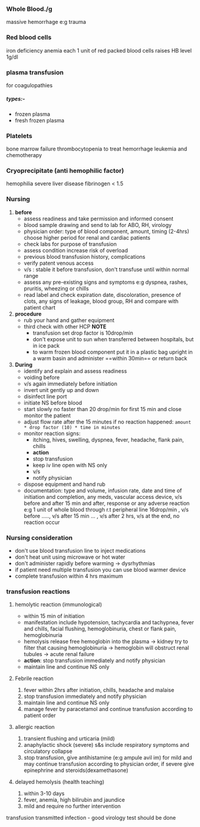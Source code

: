 ### Whole Blood./g
massive hemorrhage e:g trauma
### Red blood cells
iron deficiency anemia
each 1 unit of red packed blood cells raises HB level 1g/dl
### plasma transfusion
for coagulopathies
##### types:-
- frozen plasma
- fresh frozen plasma
### Platelets
bone marrow failure
thrombocytopenia to treat hemorrhage
leukemia and chemotherapy
### Cryoprecipitate  (anti hemophilic factor)
hemophilia
severe liver disease
fibrinogen < 1.5
### Nursing
1. **before** 
	- assess readiness and take permission and informed consent
	- blood sample drawing and send to lab for ABO, RH, virology
	- physician order: type of blood component, amount, timing (2-4hrs) choose higher period for renal and cardiac patients
	- check labs for purpose of transfusion
	- assess condition increase risk of overload
	- previous blood transfusion history, complications
	- verify patent venous access
	- v/s : stable it before transfusion, don't transfuse until within normal range
	- assess any pre-existing signs and symptoms e:g dyspnea, rashes, pruritis, wheezing or chills	
	- read label and check expiration date, discoloration, presence of clots, any signs of leakage, blood group, RH and compare with patient chart
2. **procedure**
	- rub your hand and gather equipment
	- third check with other HCP
	**NOTE**
		- transfusion set drop factor is 10drop/min
		- don't expose unit to sun when transferred between hospitals, but in ice pack
		- to warm frozen blood component put it in a plastic bag upright in a warm basin and administer ==within 30min== or return back 
3. **During**
	- identify and explain and assess readiness
	- voiding before
	- v/s again immediately before initiation
	- invert unit gently up and down
	- disinfect line port
	- initiate NS before blood
	- start slowly no faster than 20 drop/min for first 15 min and close monitor the patient
	- adjust flow rate after the 15 minutes if no reaction happened: `amount * drop factor (10) * time in minutes`
	- monitor reaction signs:
		- itching, hives, swelling, dyspnea, fever, headache, flank pain, chills
		- **action**
		- stop transfusion
		- keep iv line open with NS only
		- v/s
		- notify physician
	- dispose equipment and hand rub
	- documentation:
		 type and volume, infusion rate, date and time of initiation and completion, any meds, vascular access device, v/s before and after 15 min and after, response or any adverse reaction
		 e:g 1 unit of whole blood through r.t peripheral line 16drop/min , v/s before ....., v/s after 15 min ... , v/s after 2 hrs, v/s at the end, no reaction occur

### Nursing consideration
- don't use blood transfusion line to inject medications
- don't heat unit using microwave or hot water
- don't administer rapidly before warming -> dysrhythmias
- if patient need multiple transfusion you can use blood warmer device
- complete transfusion within 4 hrs maximum
###  transfusion reactions
1. hemolytic reaction (immunological)
	- within 15 min of initiation
	- manifestation include hypotension, tachycardia and tachypnea, fever and chills, facial flushing, hemoglobinuria, chest or flank pain, hemoglobinuria
	- hemolysis release free hemoglobin into the plasma -> kidney try to filter that causing hemoglobinuria -> hemoglobin will obstruct renal tubules -> acute renal failure
	- **action**: stop transfusion immediately and notify physician
	- maintain line and continue NS only
2. Febrile reaction
	1. fever within 2hrs after initiation, chills, headache and malaise
	2. stop transfusion immediately and notify physician
	3. maintain line and continue NS only
	4. manage fever by paracetamol and continue transfusion according to patient order
3. allergic reaction
	1. transient flushing and urticaria (mild)
	2. anaphylactic shock (severe) s&s include respiratory symptoms and circulatory collapse
	3. stop transfusion, give antihistamine (e:g ampule avil im) for mild and may continue transfusion according to physician order, if severe give epinephrine and steroids(dexamethasone)

2. delayed hemolysis (health teaching)
	1. within 3-10 days
	2. fever, anemia, high bilirubin and jaundice
	3. mild and require no further intervention
	
transfusion transmitted infection
	- good virology test should be done	